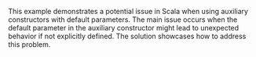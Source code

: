 This example demonstrates a potential issue in Scala when using auxiliary constructors with default parameters. The main issue occurs when the default parameter in the auxiliary constructor might lead to unexpected behavior if not explicitly defined.  The solution showcases how to address this problem.